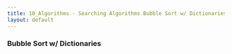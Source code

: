 ```yaml
---
title: 10_Algorithms - Searching Algorithms Bubble Sort w/ Dictionaries
layout: default
---
```


### Bubble Sort w/ Dictionaries
